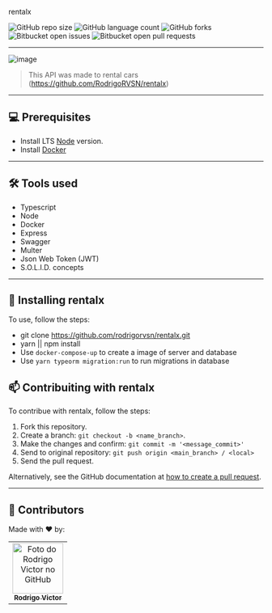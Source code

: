 rentalx

<!--- https://shields.io --->

![GitHub repo size](https://img.shields.io/github/repo-size/rodrigorvsn/rentalx?style=for-the-badge)
![GitHub language count](https://img.shields.io/github/languages/count/rodrigorvsn/rentalx?style=for-the-badge)
![GitHub forks](https://img.shields.io/github/forks/rodrigorvsn/rentalx?style=for-the-badge)
![Bitbucket open issues](https://img.shields.io/bitbucket/issues/rodrigorvsn/rentalx?style=for-the-badge)
![Bitbucket open pull requests](https://img.shields.io/bitbucket/pr-raw/rodrigorvsn/rentalx?style=for-the-badge)

___
<!--- #################### mudar badges #################### --->

![image](https://user-images.githubusercontent.com/75763403/141459793-c255ff08-8bb5-4161-b18d-9865bfa5c437.png)

<!--- #################### mudar imagem exemplo #################### --->

> This API was made to rental cars (https://github.com/RodrigoRVSN/rentalx)

___
## 💻 Prerequisites

- Install LTS [Node](https://nodejs.org/en/) version.
- Install [Docker](https://docs.docker.com/get-docker/)

<!--- #################### mudar pré-requisitos  ####################--->
___
## 🛠 Tools used

- Typescript
- Node
- Docker
- Express
- Swagger
- Multer
- Json Web Token (JWT)
- S.O.L.I.D. concepts

<!--- #################### mudar ferramentas #################### --->
___
## 🚀 Installing rentalx

To use, follow the steps:


- git clone https://github.com/rodrigorvsn/rentalx.git
- yarn || npm install
- Use `docker-compose-up` to create a image of server and database
- Use `yarn typeorm migration:run` to run migrations in database


## 📫 Contribuiting with rentalx

To contribue with rentalx, follow the steps:

1. Fork this repository.
2. Create a branch: `git checkout -b <name_branch>`.
3. Make the changes and confirm: `git commit -m '<message_commit>'`
4. Send to original repository: `git push origin <main_branch> / <local>`
5. Send the pull request.

Alternatively, see the GitHub documentation at [how to create a pull request](https://help.github.com/en/github/collaborating-with-issues-and-pull-requests/creating-a-pull-request).
___
## 🤝 Contributors

Made with ❤️ by:

<table>
  <tr>
    <td align="center">
      <a href="#">
        <img src="https://github.com/rodrigorvsn.png" width="100px;" alt="Foto do Rodrigo Victor no GitHub"/><br>
        <sub>
          <b>Rodrigo Victor</b>
        </sub>
      </a>
    </td>
  </tr>
</table>
